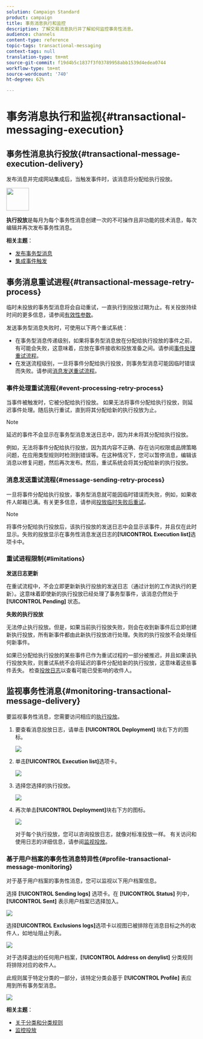 ```yaml
---
solution: Campaign Standard
product: campaign
title: 事务消息执行和监控
description: 了解交易消息执行并了解如何监控事务性消息。
audience: channels
content-type: reference
topic-tags: transactional-messaging
context-tags: null
translation-type: tm+mt
source-git-commit: f19d4b5c1837f3f03789958abb1539d4edea0744
workflow-type: tm+mt
source-wordcount: '740'
ht-degree: 62%

---
```



# 事务消息执行和监视{#transactional-messaging-execution}

## 事务性消息执行投放{#transactional-message-execution-delivery}

发布消息并完成网站集成后，当触发事件时，该消息将分配给执行投放。

<img src="assets/do-not-localize/icon_concepts.svg" width="60px">

**执行投放**&#x200B;是每月为每个事务性消息创建一次的不可操作且非功能的技术消息，每次编辑并再次发布事务性消息。

**相关主题**：
* [发布事务型消息](../../channels/using/publishing-transactional-message.md#publishing-a-transactional-message)
* [集成事件触发](../../channels/using/getting-started-with-transactional-msg.md#integrate-event-trigger)

## 事务消息重试进程{#transactional-message-retry-process}

临时未投放的事务型消息将会自动重试，一直执行到投放过期为止。有关投放持续时间的更多信息，请参阅[有效性参数](../../administration/using/configuring-email-channel.md#validity-period-parameters)。

发送事务型消息失败时，可使用以下两个重试系统：

* 在事务型消息传递级别，如果将事务型消息放在分配给执行投放的事件之前，有可能会失败，这意味着，应放在事件接收和投放准备之间。请参阅[事件处理重试流程](#event-processing-retry-process)。
* 在发送流程级别，一旦将事件分配给执行投放，则事务型消息可能因临时错误而失败。请参阅[消息发送重试流程](#message-sending-retry-process)。

### 事件处理重试流程{#event-processing-retry-process}

当事件被触发时，它被分配给执行投放。 如果无法将事件分配给执行投放，则延迟事件处理。随后执行重试，直到将其分配给新的执行投放为止。

>[!NOTE]
>
>延迟的事件不会显示在事务型消息发送日志中，因为并未将其分配给执行投放。

例如，无法将事件分配给执行投放，因为其内容不正确、存在访问权限或品牌策略问题，在应用类型规则时检测到错误等。在这种情况下，您可以暂停消息，编辑该消息以修复问题，然后再次发布。然后，重试系统会将其分配给新的执行投放。

### 消息发送重试流程{#message-sending-retry-process}

一旦将事件分配给执行投放，事务型消息就可能因临时错误而失败，例如，如果收件人邮箱已满。有关更多信息，请参阅[投放临时失败后重试](../../sending/using/understanding-delivery-failures.md#retries-after-a-delivery-temporary-failure)。

>[!NOTE]
>
>将事件分配给执行投放后，该执行投放的发送日志中会显示该事件，并且仅在此时显示。失败的投放显示在事务性消息发送日志的&#x200B;**[!UICONTROL Execution list]**&#x200B;选项卡中。

### 重试进程限制{#limitations}

**发送日志更新**

在重试流程中，不会立即更新新执行投放的发送日志（通过计划的工作流执行的更新）。这意味着即使新的执行投放已经处理了事务型事件，该消息仍然处于 **[!UICONTROL Pending]** 状态。

**失败的执行投放**

无法停止执行投放。但是，如果当前执行投放失败，则会在收到新事件后立即创建新执行投放，所有新事件都由此新执行投放进行处理。失败的执行投放不会处理任何新事件。

如果已分配给执行投放的某些事件已作为重试过程的一部分被推迟，并且如果该执行投放失败，则重试系统不会将延迟的事件分配给新的执行投放，这意味着这些事件丢失。 检查[投放日志](#monitoring-transactional-message-delivery)以查看可能已受影响的收件人。

## 监视事务性消息{#monitoring-transactional-message-delivery}

要监视事务性消息，您需要访问相应的[执行投放](#transactional-message-execution-delivery)。

1. 要查看消息投放日志，请单击 **[!UICONTROL Deployment]** 块右下方的图标。

   ![](assets/message-center_access_logs.png)

1. 单击&#x200B;**[!UICONTROL Execution list]**&#x200B;选项卡。

   ![](assets/message-center_execution_tab.png)

1. 选择您选择的执行投放。

   ![](assets/message-center_execution_delivery.png)

1. 再次单击&#x200B;**[!UICONTROL Deployment]**&#x200B;块右下方的图标。

   ![](assets/message-center_execution_access_logs.png)

   对于每个执行投放，您可以咨询投放日志，就像对标准投放一样。 有关访问和使用日志的详细信息，请参阅[监视投放](../../sending/using/monitoring-a-delivery.md)。

### 基于用户档案的事务性消息特异性{#profile-transactional-message-monitoring}

对于基于用户档案的事务性消息，您可以监视以下用户档案信息。

选择 **[!UICONTROL Sending logs]** 选项卡。在 **[!UICONTROL Status]** 列中，**[!UICONTROL Sent]** 表示用户档案已选择加入。

![](assets/message-center_marketing_sending_logs.png)

选择&#x200B;**[!UICONTROL Exclusions logs]**&#x200B;选项卡以视图已被排除在消息目标之外的收件人，如地址阻止列表。

![](assets/message-center_marketing_exclusion_logs.png)

对于选择退出的任何用户档案，**[!UICONTROL Address on denylist]** 分类规则将排除对应的收件人。

此规则属于特定分类的一部分，该特定分类会基于 **[!UICONTROL Profile]** 表应用到所有事务型消息。

![](assets/message-center_marketing_typology.png)

**相关主题**：

* [关于分类和分类规则](../../sending/using/about-typology-rules.md)
* [监控投放](../../sending/using/monitoring-a-delivery.md)
